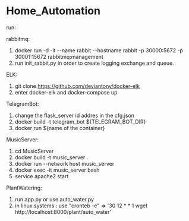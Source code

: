 # Home_Automation

run:

rabbitmq:
  1. docker run -d -it --name rabbit --hostname rabbit -p 30000:5672 -p 30001:15672 rabbitmq:management
  2. run init_rabbit.py in order to create logging exchange and queue.

ELK:
  1. git clone https://github.com/deviantony/docker-elk
  2. enter docker-elk and docker-compose up
  
TelegramBot:
  1. change the flask_server id addres in the cfg.json
  2. docker build -t telegram_bot ${TELEGRAM_BOT_DIR} 
  3. docker run ${name of the container}
  
 MusicServer:
  1. cd MusicServer
  2. docker build -t music_server .
  3. docker run  --network host music_server
  4. docker exec -it music_server bash
  5. service apache2 start
  
 PlantWatering:
 1. run app.py or use auto_water.py
 2. in linux systems : use "cronteb -e" => '30 12 * * 1 wget http://localhost:8000/plant/auto_water'


